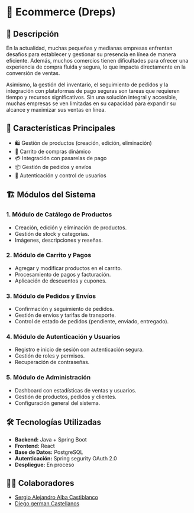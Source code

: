 # 🛒 Ecommerce (Dreps)

## 📌 Descripción
En la actualidad, muchas pequeñas y medianas empresas enfrentan desafíos para establecer y gestionar su presencia en línea de manera eficiente. Además, muchos comercios tienen dificultades para ofrecer una experiencia de compra fluida y segura, lo que impacta directamente en la conversión de ventas.

Asimismo, la gestión del inventario, el seguimiento de pedidos y la integración con plataformas de pago seguras son tareas que requieren tiempo y recursos significativos. Sin una solución integral y accesible, muchas empresas se ven limitadas en su capacidad para expandir su alcance y maximizar sus ventas en línea. 

## 🚀 Características Principales
- 🛍️ Gestión de productos (creación, edición, eliminación)
- 🛒 Carrito de compras dinámico
- 💳 Integración con pasarelas de pago
- 📦 Gestión de pedidos y envíos
- 🔐 Autenticación y control de usuarios
## 🏗️ Módulos del Sistema

### 1. Módulo de Catálogo de Productos
- Creación, edición y eliminación de productos.
- Gestión de stock y categorías.
- Imágenes, descripciones y reseñas.

### 2. Módulo de Carrito y Pagos
- Agregar y modificar productos en el carrito.
- Procesamiento de pagos y facturación.
- Aplicación de descuentos y cupones.

### 3. Módulo de Pedidos y Envíos
- Confirmación y seguimiento de pedidos.
- Gestión de envíos y tarifas de transporte.
- Control de estado de pedidos (pendiente, enviado, entregado).

### 4. Módulo de Autenticación y Usuarios
- Registro e inicio de sesión con autenticación segura.
- Gestión de roles y permisos.
- Recuperación de contraseñas.

### 5. Módulo de Administración
- Dashboard con estadísticas de ventas y usuarios.
- Gestión de productos, pedidos y clientes.
- Configuración general del sistema.

## 🛠️ Tecnologías Utilizadas
- **Backend:** Java + Spring Boot
- **Frontend:** React
- **Base de Datos:** PostgreSQL
- **Autenticación:** Spring segurity OAuth 2.0
- **Despliegue:** En proceso
  
## 👨‍💻 Colaboradores
- [Sergio Alejandro Alba Castiblanco](https://github.com/AstrodevJV)
- [Diego german Castellanos](https://github.com/DiegoCasV)